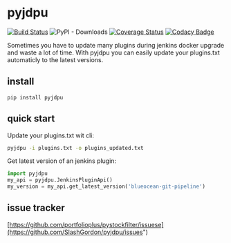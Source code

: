 # pyjdpu

[![Build Status](https://travis-ci.org/SlashGordon/pyjdpu.svg?branch=master)](https://travis-ci.org/SlashGordon/pyjdpu)
![PyPI - Downloads](https://img.shields.io/pypi/dd/pyjdpu?style=plastic)
[![Coverage Status](https://coveralls.io/repos/github/SlashGordon/pyjdpu/badge.svg?branch=master)](https://coveralls.io/github/SlashGordon/pyjdpu?branch=master)
[![Codacy Badge](https://api.codacy.com/project/badge/Grade/26e80c8a34e74a7395bd41409b2b9f75)](https://www.codacy.com/manual/SlashGordon/pyjdpu?utm_source=github.com&amp;utm_medium=referral&amp;utm_content=SlashGordon/pyjdpu&amp;utm_campaign=Badge_Grade)

Sometimes you have to update many plugins during jenkins docker upgrade and waste a lot of time.
With  pyjdpu you can easily update your plugins.txt automaticly to the latest versions.


## install

```shell
pip install pyjdpu
```

## quick start
Update your plugins.txt wit cli:

```bash
pyjdpu -i plugins.txt -o plugins_updated.txt

```

Get latest version of an jenkins plugin:

```python
import pyjdpu
my_api = pyjdpu.JenkinsPluginApi()
my_version = my_api.get_latest_version('blueocean-git-pipeline')

```

## issue tracker

[https://github.com/portfolioplus/pystockfilter/issuese](https://github.com/SlashGordon/pyjdpu/issues")
